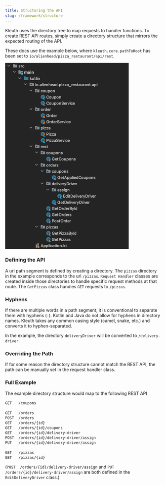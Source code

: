```yaml
---
title: Structuring the API
slug: /framework/structure
---
```


Kleuth uses the directory tree to map requests to handler functions. 
To create REST API routes, simply create a directory structure that mirrors the expected routing of the API.

These docs use the example below, where `kleuth.core.pathToRoot` has been set to `io/alienhead/pizza_restaurant/api/rest`.

![Pizza Restauruant REST API](../assets/pizza_api_structure.png)

### Defining the API

A url path segment is defined by creating a directory. 
The `pizzas` directory in the example corresponds to the url `/pizzas`. 
`Request Handler` classes are created inside those directories to handle specific request methods at that route. The `GetPizzas` class handles `GET` requests to `/pizzas`.


### Hyphens
If there are multiple words in a path segment, it is conventional to separate them with hyphens (`-`).
Kotlin and Java do not allow for hyphens in directory names. 
Kleuth takes any common casing style (camel, snake, etc.) and converts it to hyphen-separated.

In the example, the directory `deliveryDriver` will be converted to `/delivery-driver`.

### Overriding the Path
If for some reason the directory structure cannot match the REST API, the path can be manually set in the request handler class.

### Full Example
The example directory structure would map to the following REST API

```
GET   /coupons

GET   /orders
POST  /orders
GET   /orders/{id}
GET   /orders/{id}/coupons
GET   /orders/{id}/delivery-driver
POST  /orders/{id}/delivery-driver/assign 
PUT   /orders/{id}/delivery-driver/assign

GET   /pizzas
GET   /pizzas/{id}
```

(`POST  /orders/{id}/delivery-driver/assign` and `PUT /orders/{id}/delivery-driver/assign` are both defined in the `EditDeliveryDriver` class.)
